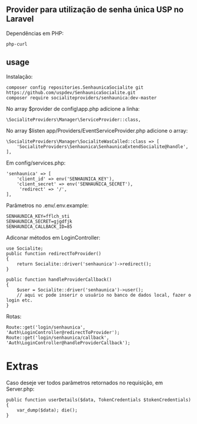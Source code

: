 ## Provider para utilização de senha única USP no Laravel 

Dependências em PHP:

    php-curl
    
## usage

Instalação:

    composer config repositories.SenhaunicaSocialite git https://github.com/uspdev/SenhaunicaSocialite.git
    composer require socialiteproviders/senhaunica:dev-master
    
No array $provider de config\app.php adicione a linha:
    
    \SocialiteProviders\Manager\ServiceProvider::class,
    
No array $listen app/Providers/EventServiceProvider.php adicione o array:

    \SocialiteProviders\Manager\SocialiteWasCalled::class => [
        'SocialiteProviders\Senhaunica\SenhaunicaExtendSocialite@handle',
    ],
    
Em config/services.php:

    'senhaunica' => [
        'client_id' => env('SENHAUNICA_KEY'),
        'client_secret' => env('SENHAUNICA_SECRET'),
         'redirect' => '/',
    ], 
    
    
Parâmetros no .env/.env.example:

    SENHAUNICA_KEY=fflch_sti
    SENHAUNICA_SECRET=gjgdfjk
    SENHAUNICA_CALLBACK_ID=85

Adiconar métodos em LoginController:

    use Socialite;
    public function redirectToProvider()
    {
        return Socialite::driver('senhaunica')->redirect();
    }

    public function handleProviderCallback()
    {
        $user = Socialite::driver('senhaunica')->user();
        // aqui vc pode inserir o usuário no banco de dados local, fazer o login etc.
    }

Rotas:

    Route::get('login/senhaunica', 'Auth\LoginController@redirectToProvider');
    Route::get('login/senhaunica/callback', 'Auth\LoginController@handleProviderCallback');
    
# Extras

Caso deseje ver todos parâmetros retornados no requisição, em Server.php:

    public function userDetails($data, TokenCredentials $tokenCredentials)
    {  
        var_dump($data); die();
    }
